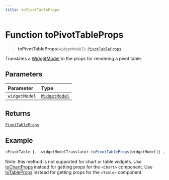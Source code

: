 ```yaml
---
title: toPivotTableProps
---
```


# Function toPivotTableProps

> **toPivotTableProps**(`widgetModel`): [`PivotTableProps`](../../../../sdk-ui/interfaces/interface.PivotTableProps.md)

Translates a [WidgetModel](../../../fusion-embed/interface.WidgetModel.md) to the props for rendering a pivot table.

## Parameters

| Parameter | Type |
| :------ | :------ |
| `widgetModel` | [`WidgetModel`](../../../fusion-embed/interface.WidgetModel.md) |

## Returns

[`PivotTableProps`](../../../../sdk-ui/interfaces/interface.PivotTableProps.md)

## Example

```ts
<PivotTable {...widgetModelTranslator.toPivotTableProps(widgetModel)} />
```

Note: this method is not supported for chart or table widgets.
Use [toChartProps](function.toChartProps.md) instead for getting props for the `<Chart>`  component.
Use [toTableProps](function.toTableProps.md) instead for getting props for the `<Table>`  component.
